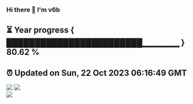 ### Hi there 👋  I'm v6b  
⏳ Year progress { ████████████████████████▁▁▁▁▁▁ } 80.62 %
---
⏰ Updated on Sun, 22 Oct 2023 06:16:49 GMT
---
![](https://github-readme-stats.vercel.app/api?username=v6b&bg_color=30,e96443,904e95&title_color=fff&text_color=fff&layout=compact)
![](https://github-readme-stats.vercel.app/api/top-langs/?username=v6b&layout=compact&bg_color=30,e96443,904e95&title_color=fff&text_color=fff)  
![](https://gcore.jsdelivr.net/gh/v6b/v6b@main/assets/github-contribution-grid-snake.svg)

